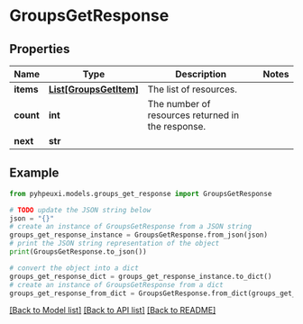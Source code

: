 # GroupsGetResponse


## Properties

Name | Type | Description | Notes
------------ | ------------- | ------------- | -------------
**items** | [**List[GroupsGetItem]**](GroupsGetItem.md) | The list of resources. | 
**count** | **int** | The number of resources returned in the response. | 
**next** | **str** |  | 

## Example

```python
from pyhpeuxi.models.groups_get_response import GroupsGetResponse

# TODO update the JSON string below
json = "{}"
# create an instance of GroupsGetResponse from a JSON string
groups_get_response_instance = GroupsGetResponse.from_json(json)
# print the JSON string representation of the object
print(GroupsGetResponse.to_json())

# convert the object into a dict
groups_get_response_dict = groups_get_response_instance.to_dict()
# create an instance of GroupsGetResponse from a dict
groups_get_response_from_dict = GroupsGetResponse.from_dict(groups_get_response_dict)
```
[[Back to Model list]](../README.md#documentation-for-models) [[Back to API list]](../README.md#documentation-for-api-endpoints) [[Back to README]](../README.md)


